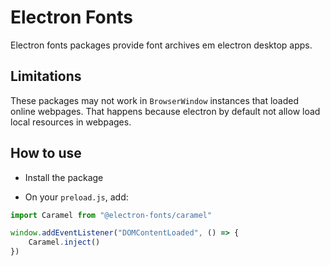 # Electron Fonts

Electron fonts packages provide font archives em electron desktop apps.

## Limitations

These packages may not work in `BrowserWindow` instances that loaded online webpages. That happens because electron by default not allow load local resources in webpages.

## How to use

* Install the package

* On your `preload.js`, add:

```ts
import Caramel from "@electron-fonts/caramel"

window.addEventListener("DOMContentLoaded", () => {
    Caramel.inject()
})
```